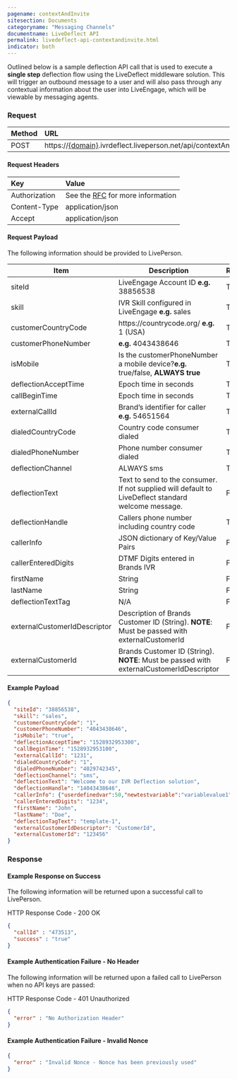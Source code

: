 ```yaml
---
pagename: contextAndInvite
sitesection: Documents
categoryname: "Messaging Channels"
documentname: LiveDeflect API
permalink: livedeflect-api-contextandinvite.html
indicator: both
---
```


Outlined below is a sample deflection API call that is used to execute a **single step** deflection flow using the LiveDeflect middleware solution. This will trigger an outbound message to a user and will also pass through any contextual information about the user into LiveEngage, which will be viewable by messaging agents.

### Request

| Method  |URL |
| :-------- | :-----|
| POST | https://[{domain}](/agent-domain-domain-api.html).ivrdeflect.liveperson.net/api/contextAndInvite  |

#### Request Headers

|Key|Value|
| :-------- | :-----|
|Authorization| See the [RFC](https://tools.ietf.org/html/rfc5849#section-3.5.1) for more information|
|Content-Type|application/json|
|Accept|application/json|

#### Request Payload

The following information should be provided to LivePerson.

<table>
<thead>
  <tr>
    <th>Item</th>
    <th>Description</th>
    <th>Required</th>
  </tr>
</thead>
<tbody>
  <tr>
    <td>siteId</td>
    <td>LiveEngage Account ID <b>e.g.</b> 38856538</td>
    <td>True</td>
  </tr>
  <tr>
    <td>skill</td>
    <td>IVR Skill configured in LiveEngage <b>e.g.</b> sales</td>
    <td>True</td>
  </tr>
  <tr>
    <td>customerCountryCode</td>
    <td>https://countrycode.org/ <b>e.g.</b> 1 (USA)</td>
    <td>True</td>
  </tr>
  <tr>
    <td>customerPhoneNumber</td>
    <td><b>e.g.</b> 4043438646</td>
    <td>True</td>
  </tr>
  <tr>
    <td>isMobile</td>
    <td>Is the customerPhoneNumber a mobile device?<b>e.g.</b> true/false, <b>ALWAYS true</b></td>
    <td>True</td>
  </tr>
  <tr>
    <td>deflectionAcceptTime</td>
    <td>Epoch time in seconds</td>
    <td>True</td>
  </tr>
  <tr>
    <td>callBeginTime</td>
    <td>Epoch time in seconds</td>
    <td>True</td>
  </tr>
  <tr>
    <td>externalCallId</td>
    <td>Brand’s identifier for caller <b>e.g.</b> 54651564</td>
    <td>True</td>
  </tr>
  <tr>
    <td>dialedCountryCode</td>
    <td>Country code consumer dialed</td>
    <td>True</td>
  </tr>
  <tr>
    <td>dialedPhoneNumber</td>
    <td>Phone number consumer dialed</td>
    <td>True</td>
  </tr>
  <tr>
    <td>deflectionChannel</td>
    <td>ALWAYS sms</td>
    <td>True</td>
  </tr>
  <tr>
    <td>deflectionText</td>
    <td>Text to send to the consumer. If not supplied will default to LiveDeflect standard welcome message.</td>
    <td>False</td>
  </tr>
  <tr>
    <td>deflectionHandle</td>
    <td>Callers phone number including country code</td>
    <td>True</td>
  </tr>
  <tr>
    <td>callerInfo</td>
    <td>JSON dictionary of Key/Value Pairs</td>
    <td>False</td>
  </tr>
  <tr>
    <td>callerEnteredDigits</td>
    <td>DTMF Digits entered in Brands IVR</td>
    <td>False</td>
  </tr>
  <tr>
    <td>firstName</td>
    <td>String</td>
    <td>False</td>
  </tr>
  <tr>
    <td>lastName</td>
    <td>String</td>
    <td>False</td>
  </tr>
  <tr>
    <td>deflectionTextTag</td>
    <td>N/A</td>
    <td>False</td>
  </tr>
  <tr>
    <td>externalCustomerIdDescriptor</td>
    <td>Description of Brands Customer ID (String). <b>NOTE</b>: Must be passed with externalCustomerId</td>
    <td>False</td>
  </tr>
  <tr>
    <td>externalCustomerId</td>
    <td>Brands Customer ID (String). <b>NOTE</b>: Must be passed with externalCustomerIdDescriptor</td>
    <td>False</td>
  </tr>
</tbody>
</table>

#### Example Payload

```json
{
  "siteId": "38856538",
  "skill": "sales",
  "customerCountryCode": "1",
  "customerPhoneNumber": "4043438646",
  "isMobile": "true",
  "deflectionAcceptTime": "1528932953300",
  "callBeginTime": "1528932953100",
  "externalCallId": "1231",
  "dialedCountryCode": "1",
  "dialedPhoneNumber": "4029742345",
  "deflectionChannel": "sms",
  "deflectionText": "Welcome to our IVR Deflection solution",
  "deflectionHandle": "14043438646",
  "callerInfo": {"userdefinedvar":50,"newtestvariable":"variablevalue1","tshirtsize":"Large"},
  "callerEnteredDigits": "1234",
  "firstName": "John",
  "lastName": "Doe",
  "deflectionTagText": "template-1",
  "externalCustomerIdDescriptor": "CustomerId",
  "externalCustomerId": "123456"
}
```

### Response

#### Example Response on Success

The following information will be returned upon a successful call to LivePerson.

HTTP Response Code - 200 OK

```json
{
  "callId" : "473513",
  "success" : "true"
}
```

#### Example Authentication Failure - No Header

The following information will be returned upon a failed call to LivePerson when no API keys are passed:


HTTP Response Code - 401 Unauthorized

```json
{
  "error" : "No Authorization Header"
}
```

#### Example Authentication Failure - Invalid Nonce

```json
{
  "error" : "Invalid Nonce - Nonce has been previously used"
}
